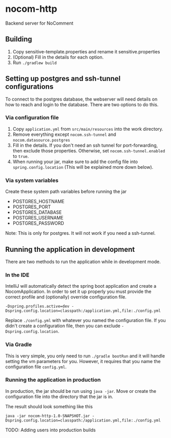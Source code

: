 # nocom-http

Backend server for NoComment

## Building

1. Copy sensitive-template.properties and rename it sensitive.properties
2. (Optional) Fill in the details for each option.
3. Run `./gradlew build`

## Setting up postgres and ssh-tunnel configurations

To connect to the postgres database, the webserver will need details on how to reach
and login to the database. There are two options to do this.

### Via configuration file

1. Copy `application.yml` from `src/main/resources` into the work directory.
2. Remove everything except `nocom.ssh-tunnel` and `nocom.datasource.postgres`
3. Fill in the details. If you don't need an ssh tunnel for port-forwarding, then 
exclude those properties. Otherwise, set `nocom.ssh-tunnel.enabled` to `true`.
4. When running your jar, make sure to add the config file into `spring.config.location`
(This will be explained more down below).

### Via system variables

Create these system path variables before running the jar
* POSTGRES_HOSTNAME
* POSTGRES_PORT
* POSTGRES_DATABASE
* POSTGRES_USERNAME
* POSTGRES_PASSWORD

Note: This is only for postgres. It will not work if you need a ssh-tunnel.

## Running the application in development

There are two methods to run the application while in development mode.

### In the IDE

IntelliJ will automatically detect the spring boot application and create a
NocomApplication. In order to set it up properly you must provide the correct
profile and (optionally) override configuration file.

```
-Dspring.profiles.active=dev -Dspring.config.location=classpath:/application.yml,file:./config.yml
```

Replace `./config.yml` with whatever you named the configuration file. If you didn't
create a configuration file, then you can exclude `-Dspring.config.location`.

### Via Gradle

This is very simple, you only need to run `./gradle bootRun` and it will handle
setting the vm parameters for you. However, it requires that you name the configuration
file `config.yml`.

### Running the application in production

In production, the jar should be run using `java -jar`. Move or create the configuration
file into the directory that the jar is in.

The result should look something like this

```shell script
java -jar nocom-http-1.0-SNAPSHOT.jar -Dspring.config.location=classpath:/application.yml,file:./config.yml
```

TODO: Adding users into production builds

